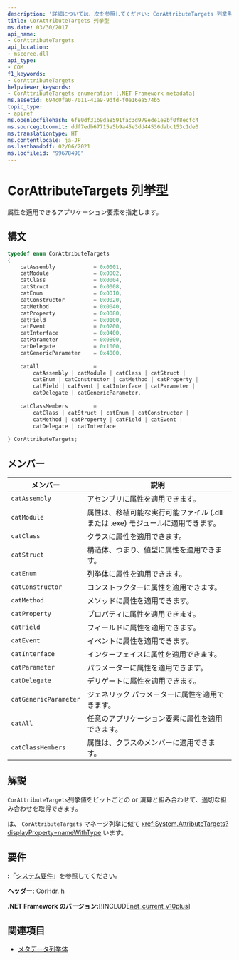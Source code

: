 ```yaml
---
description: '詳細については、次を参照してください: CorAttributeTargets 列挙型'
title: CorAttributeTargets 列挙型
ms.date: 03/30/2017
api_name:
- CorAttributeTargets
api_location:
- mscoree.dll
api_type:
- COM
f1_keywords:
- CorAttributeTargets
helpviewer_keywords:
- CorAttributeTargets enumeration [.NET Framework metadata]
ms.assetid: 694c0fa0-7011-41a9-9dfd-f0e16ea574b5
topic_type:
- apiref
ms.openlocfilehash: 6f80df31b9da8591fac3d979ede1e9bf0f8ecfc4
ms.sourcegitcommit: ddf7edb67715a5b9a45e3dd44536dabc153c1de0
ms.translationtype: HT
ms.contentlocale: ja-JP
ms.lasthandoff: 02/06/2021
ms.locfileid: "99678498"
---
```

# <a name="corattributetargets-enumeration"></a>CorAttributeTargets 列挙型

属性を適用できるアプリケーション要素を指定します。  
  
## <a name="syntax"></a>構文  
  
```cpp  
typedef enum CorAttributeTargets  
{  
    catAssembly            = 0x0001,  
    catModule              = 0x0002,  
    catClass               = 0x0004,  
    catStruct              = 0x0008,  
    catEnum                = 0x0010,  
    catConstructor         = 0x0020,  
    catMethod              = 0x0040,  
    catProperty            = 0x0080,  
    catField               = 0x0100,  
    catEvent               = 0x0200,  
    catInterface           = 0x0400,  
    catParameter           = 0x0800,  
    catDelegate            = 0x1000,  
    catGenericParameter    = 0x4000,  
  
    catAll                 =
        catAssembly | catModule | catClass | catStruct |
        catEnum | catConstructor | catMethod | catProperty |
        catField | catEvent | catInterface | catParameter |
        catDelegate | catGenericParameter,  
  
    catClassMembers        =
        catClass | catStruct | catEnum | catConstructor |
        catMethod | catProperty | catField | catEvent |
        catDelegate | catInterface  
  
} CorAttributeTargets;  
```  
  
## <a name="members"></a>メンバー  
  
|メンバー|説明|  
|------------|-----------------|  
|`catAssembly`|アセンブリに属性を適用できます。|  
|`catModule`|属性は、移植可能な実行可能ファイル (.dll または .exe) モジュールに適用できます。|  
|`catClass`|クラスに属性を適用できます。|  
|`catStruct`|構造体、つまり、値型に属性を適用できます。|  
|`catEnum`|列挙体に属性を適用できます。|  
|`catConstructor`|コンストラクターに属性を適用できます。|  
|`catMethod`|メソッドに属性を適用できます。|  
|`catProperty`|プロパティに属性を適用できます。|  
|`catField`|フィールドに属性を適用できます。|  
|`catEvent`|イベントに属性を適用できます。|  
|`catInterface`|インターフェイスに属性を適用できます。|  
|`catParameter`|パラメーターに属性を適用できます。|  
|`catDelegate`|デリゲートに属性を適用できます。|  
|`catGenericParameter`|ジェネリック パラメーターに属性を適用できます。|  
|`catAll`|任意のアプリケーション要素に属性を適用できます。|  
|`catClassMembers`|属性は、クラスのメンバーに適用できます。|  
  
## <a name="remarks"></a>解説  

 `CorAttributeTargets`列挙値をビットごとの or 演算と組み合わせて、適切な組み合わせを取得できます。  
  
 は、 `CorAttributeTargets` マネージ列挙に似て <xref:System.AttributeTargets?displayProperty=nameWithType> います。  
  
## <a name="requirements"></a>要件  

 **:**「[システム要件](../../get-started/system-requirements.md)」を参照してください。  
  
 **ヘッダー:** CorHdr. h  
  
 **.NET Framework のバージョン:**[!INCLUDE[net_current_v10plus](../../../../includes/net-current-v10plus-md.md)]  
  
## <a name="see-also"></a>関連項目

- [メタデータ列挙体](metadata-enumerations.md)
